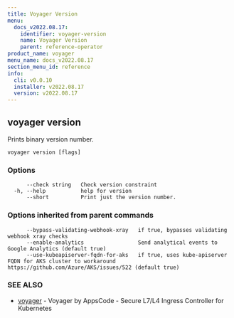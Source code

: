 ```yaml
---
title: Voyager Version
menu:
  docs_v2022.08.17:
    identifier: voyager-version
    name: Voyager Version
    parent: reference-operator
product_name: voyager
menu_name: docs_v2022.08.17
section_menu_id: reference
info:
  cli: v0.0.10
  installer: v2022.08.17
  version: v2022.08.17
---
```


## voyager version

Prints binary version number.

```
voyager version [flags]
```

### Options

```
      --check string   Check version constraint
  -h, --help           help for version
      --short          Print just the version number.
```

### Options inherited from parent commands

```
      --bypass-validating-webhook-xray   if true, bypasses validating webhook xray checks
      --enable-analytics                 Send analytical events to Google Analytics (default true)
      --use-kubeapiserver-fqdn-for-aks   if true, uses kube-apiserver FQDN for AKS cluster to workaround https://github.com/Azure/AKS/issues/522 (default true)
```

### SEE ALSO

* [voyager](/docs/v2022.08.17/reference/operator/voyager)	 - Voyager by AppsCode - Secure L7/L4 Ingress Controller for Kubernetes

